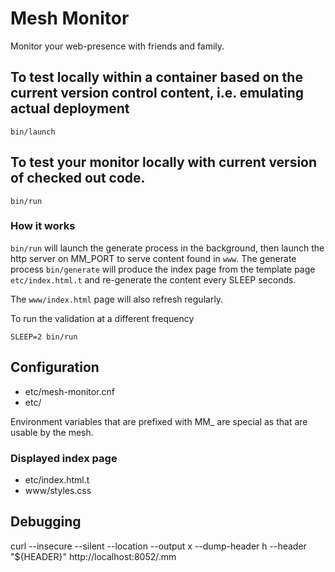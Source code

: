 # Mesh Monitor

Monitor your web-presence with friends and family.

## To test locally within a container based on the current version control content, i.e. emulating actual deployment
```
bin/launch
```

## To test your monitor locally with current version of checked out code.
```
bin/run
```

### How it works

`bin/run` will launch the generate process in the background, then launch the http server on  MM_PORT to serve content found in `www`.
The generate process `bin/generate` will produce the index page from the template page `etc/index.html.t`
and re-generate the content every SLEEP seconds.

The `www/index.html` page will also refresh regularly.

To run the validation at a different frequency

```
SLEEP=2 bin/run
```


## Configuration

- etc/mesh-monitor.cnf
- etc/

Environment variables that are prefixed with MM_ are special as that are usable by the mesh.

### Displayed index page
- etc/index.html.t
- www/styles.css


## Debugging

curl --insecure --silent --location --output x --dump-header h --header "${HEADER}" http://localhost:8052/.mm

